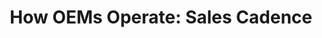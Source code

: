 ---
highlight: "false" 
title: "How OEMs Operate: Sales Cadence"
description: "Understanding the OEM sales processes requires a better understanding of two complementary concepts: account planning and customer relationship management (CRM). .gov/.mil audience only"
url-link: "https://community.max.gov/download/attachments/2403246889/Module-7--%20IBT_OEM%20Operations_%20Sales%20Cadence.pdf?api=v2"
type: "PDF"
gov-only: "true"
is-external: "false"
publication-date: "July 01, 2023"
reading-time: "5"
resource-type: "guidance"
filter: "acquisition-best-practices"
audience: "contracts-acquisitions"
branded-offerings: "it-buyers-training-support "
---